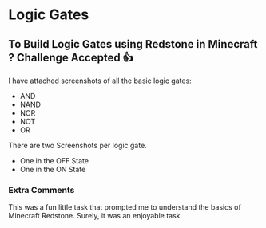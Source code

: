 # Logic Gates

## To Build Logic Gates using Redstone in Minecraft ? Challenge Accepted 👍

I have attached screenshots of all the basic logic gates: 

* AND
* NAND
* NOR
* NOT
* OR

There are two Screenshots per logic gate. 

* One in the OFF State
* One in the ON State


### Extra Comments

This was a fun little task that prompted me to understand the basics of Minecraft Redstone. Surely, it was an enjoyable task
